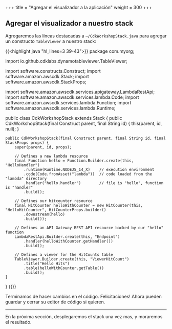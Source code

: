 +++
title = "Agregar el visualizador a la aplicación"
weight = 300
+++

## Agregar el visualizador a nuestro stack

Agregaremos las líneas destacadas a
`~/CdkWorkshopStack.java` para agregar un constructo
`TableViewer` a nuestro stack:

{{<highlight java "hl_lines=3 39-43">}}
package com.myorg;

import io.github.cdklabs.dynamotableviewer.TableViewer;

import software.constructs.Construct;
import software.amazon.awscdk.Stack;
import software.amazon.awscdk.StackProps;

import software.amazon.awscdk.services.apigateway.LambdaRestApi;
import software.amazon.awscdk.services.lambda.Code;
import software.amazon.awscdk.services.lambda.Function;
import software.amazon.awscdk.services.lambda.Runtime;

public class CdkWorkshopStack extends Stack {
    public CdkWorkshopStack(final Construct parent, final String id) {
        this(parent, id, null);
    }

    public CdkWorkshopStack(final Construct parent, final String id, final StackProps props) {
        super(parent, id, props);

        // Defines a new lambda resource
        final Function hello = Function.Builder.create(this, "HelloHandler")
            .runtime(Runtime.NODEJS_14_X)    // execution environment
            .code(Code.fromAsset("lambda"))  // code loaded from the "lambda" directory
            .handler("hello.handler")        // file is "hello", function is "handler"
            .build();

        // Defines our hitcounter resource
        final HitCounter helloWithCounter = new HitCounter(this, "HelloHitCounter", HitCounterProps.builder()
            .downstream(hello)
            .build());

        // Defines an API Gateway REST API resource backed by our "hello" function
        LambdaRestApi.Builder.create(this, "Endpoint")
            .handler(helloWithCounter.getHandler())
            .build();

        // Defines a viewer for the HitCounts table
        TableViewer.Builder.create(this, "ViewerHitCount")
            .title("Hello Hits")
            .table(helloWithCounter.getTable())
            .build();
    }
}
{{</highlight>}}

Terminamos de hacer cambios en el código. Felicitaciones!
Ahora pueden guardar y cerrar su editor de código si quieren.

---

En la próxima sección, desplegaremos el stack una vez mas, y moraremos el resultado.
